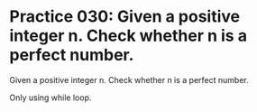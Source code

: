 # Practice 030: Given a positive integer n. Check whether n is a perfect number.

Given a positive integer n. Check whether n is a perfect number.

Only using while loop.
